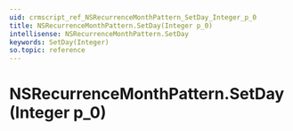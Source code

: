 ```yaml
---
uid: crmscript_ref_NSRecurrenceMonthPattern_SetDay_Integer_p_0
title: NSRecurrenceMonthPattern.SetDay(Integer p_0)
intellisense: NSRecurrenceMonthPattern.SetDay
keywords: SetDay(Integer)
so.topic: reference
---
```


# NSRecurrenceMonthPattern.SetDay(Integer p_0)

